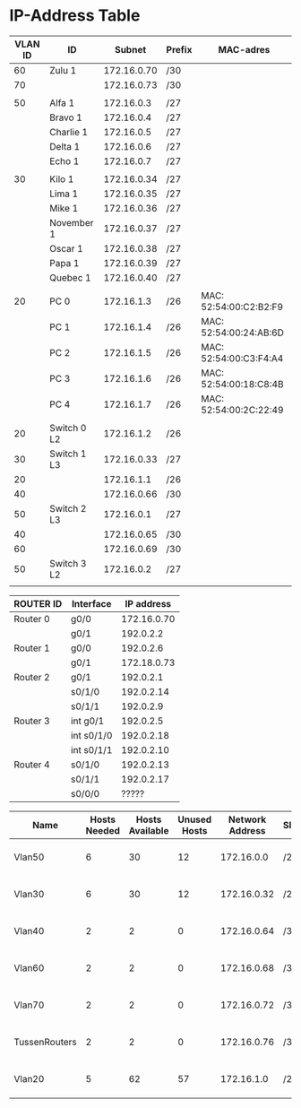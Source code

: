 ###

# IP-Address Table


| VLAN ID | ID | Subnet | Prefix | MAC-adres |
| --- | --- | --- | --- | --- |
| 60 | Zulu 1 | 172.16.0.70 | /30 |  |
| 70 |   |  172.16.0.73 | /30 |  |
|   |   |   |   |  |
| 50 | Alfa 1 | 172.16.0.3 | /27 |  |
|   | Bravo 1 | 172.16.0.4 | /27 |  |
|   | Charlie 1 | 172.16.0.5 | /27 |  |
|   | Delta 1 | 172.16.0.6 | /27 |  |
|   | Echo 1 | 172.16.0.7 | /27 |  |
|   |   |   |   |  |
| 30 | Kilo 1 | 172.16.0.34 | /27 |  |
|   | Lima 1 | 172.16.0.35 | /27 |  |
|   | Mike 1 | 172.16.0.36 | /27 |  |
|   | November 1 | 172.16.0.37 | /27 |  |
|   | Oscar 1 | 172.16.0.38 | /27 |  |
|   | Papa 1 | 172.16.0.39 | /27 |  |
|   | Quebec 1 | 172.16.0.40 | /27 |  |
|   |   |   |   |  |
| 20 | PC 0 | 172.16.1.3 | /26 |MAC: 52:54:00:C2:B2:F9 |
|   | PC 1 | 172.16.1.4 | /26 | MAC: 52:54:00:24:AB:6D |
|   | PC 2 | 172.16.1.5 | /26 | MAC: 52:54:00:C3:F4:A4 |
|   | PC 3 | 172.16.1.6 | /26 | MAC: 52:54:00:18:C8:4B |
|   | PC 4 | 172.16.1.7 | /26 | MAC: 52:54:00:2C:22:49 |
|   |   |   |   |  |
| 20 | Switch 0 L2 | 172.16.1.2 | /26 |  |
| 30 | Switch 1 L3 | 172.16.0.33 | /27 |  |
| 20 |   | 172.16.1.1 | /26 |  |
| 40 |   | 172.16.0.66 | /30 |  |
| 50 | Switch 2 L3 | 172.16.0.1 | /27 |  |
| 40 |   | 172.16.0.65 | /30 | |
| 60 |   | 172.16.0.69 | /30 | |
| 50 | Switch 3 L2 | 172.16.0.2 | /27 |  |
|   |   |   |   |  |


| ROUTER ID | Interface | IP address |
| --- | --- | --- |
| Router 0 | g0/0  | 172.16.0.70  |
| | g0/1  | 192.0.2.2  |
| Router 1 |  g0/0 |  192.0.2.6 |
| | g0/1  | 172.18.0.73  |
| Router 2 | g0/1  | 192.0.2.1  |
| | s0/1/0  |  192.0.2.14 |
| | s0/1/1  |  192.0.2.9 |
| Router 3 | int g0/1  |  192.0.2.5 |
| | int s0/1/0  |  192.0.2.18 |
| |  int s0/1/1 | 192.0.2.10  |
| Router 4 | s0/1/0  |  192.0.2.13 |
| |  s0/1/1 | 192.0.2.17  |
|  |  s0/0/0 |  ????? |

| Name | Hosts Needed | Hosts Available | Unused Hosts | Network Address | Slash | Mask | Usable Range | Broadcast |
| --- | --- | --- | --- | --- | --- | --- | --- | --- |
| Vlan50 | 6 | 30 | 12 | 172.16.0.0 | /27 | 255.255.255.224 | 172.16.0.1 - 172.16.0.30 | 172.16.0.31 |
| Vlan30 | 6 | 30 | 12 | 172.16.0.32 | /27 | 255.255.255.224 | 172.16.0.33 - 172.16.0.62 | 172.16.0.63 |
| Vlan40 | 2 | 2 | 0 | 172.16.0.64 | /30 | 255.255.255.252 | 172.16.0.65 - 172.16.0.66 | 172.16.0.67 |
| Vlan60 | 2 | 2 | 0 | 172.16.0.68 | /30 | 255.255.255.252 | 172.16.0.69 - 172.16.0.70 | 172.16.0.71 |
| Vlan70 | 2 | 2 | 0 | 172.16.0.72 | /30 | 255.255.255.252 | 172.16.0.73 - 172.16.0.74 | 172.16.0.75 |
| TussenRouters | 2 | 2 | 0 | 172.16.0.76 | /30 | 255.255.255.252 | 172.16.0.77 - 172.16.0.78 | 172.16.0.79 |
| Vlan20 | 5 | 62 | 57 | 172.16.1.0 | /26 | 255.255.255.192 | 172.16.1.1 – 172.16.1.62 | 172.16.1.63 |
